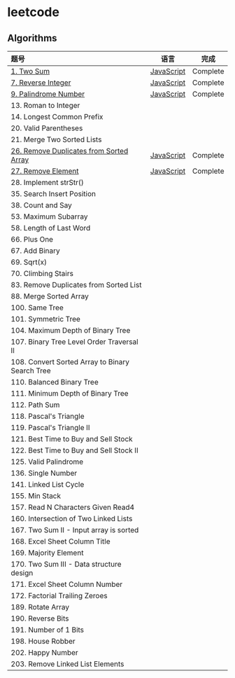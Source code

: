 # leetcode
## Algorithms

| 题号 | 语言 | 完成 |
| :------| :------: | :------: |
| <a href="https://leetcode.com/problems/two-sum">1. Two Sum</a> | <a href="./Algorithms/Easy/1. Two Sum.html">JavaScript</a> | Complete |
| <a href="https://leetcode.com/problems/reverse-integer/">7. Reverse Integer</a> | <a href="./Algorithms/Easy/7. Reverse Integer.html">JavaScript</a> | Complete |
| <a href="https://leetcode.com/problems/palindrome-number/">9. Palindrome Number</a> | <a href="./Algorithms/Easy/9. Palindrome Number.html">JavaScript</a> | Complete |
| 13. Roman to Integer |  |  |
| 14. Longest Common Prefix |  |  |
| 20. Valid Parentheses |  |  |
| 21. Merge Two Sorted Lists |  |  |
| <a href="https://leetcode.com/problems/remove-duplicates-from-sorted-array/">26. Remove Duplicates from Sorted Array</a> | <a href="./Algorithms/Easy/26. Remove Duplicates from Sorted Array.html">JavaScript</a> | Complete |
| <a href="https://leetcode.com/problems/remove-element/">27. Remove Element</a> | <a href="./Algorithms/Easy/27. Remove Element.html">JavaScript</a> | Complete |
| 28. Implement strStr() |  |  |
| 35. Search Insert Position |  |  |
| 38. Count and Say |  |  |
| 53. Maximum Subarray |  |  |
| 58. Length of Last Word |  |  |
| 66. Plus One |  |  |
| 67. Add Binary |  |  |
| 69. Sqrt(x) |  |  |
| 70. Climbing Stairs |  |  |
| 83. Remove Duplicates from Sorted List |  |  |
| 88. Merge Sorted Array |  |  |
| 100. Same Tree |  |  |
| 101. Symmetric Tree |  |  |
| 104. Maximum Depth of Binary Tree |  |  |
| 107. Binary Tree Level Order Traversal II |  |  |
| 108. Convert Sorted Array to Binary Search Tree |  |  |
| 110. Balanced Binary Tree |  |  |
| 111. Minimum Depth of Binary Tree |  |  |
| 112. Path Sum |  |  |
| 118. Pascal's Triangle |  |  |
| 119. Pascal's Triangle II |  |  |
| 121. Best Time to Buy and Sell Stock |  |  |
| 122. Best Time to Buy and Sell Stock II |  |  |
| 125. Valid Palindrome |  |  |
| 136. Single Number |  |  |
| 141. Linked List Cycle |  |  |
| 155. Min Stack |  |  |
| 157. Read N Characters Given Read4 |  |  |
| 160. Intersection of Two Linked Lists |  |  |
| 167. Two Sum II - Input array is sorted |  |  |
| 168. Excel Sheet Column Title |  |  |
| 169. Majority Element |  |  |
| 170. Two Sum III - Data structure design |  |  |
| 171. Excel Sheet Column Number |  |  |
| 172. Factorial Trailing Zeroes |  |  |
| 189. Rotate Array |  |  |
| 190. Reverse Bits |  |  |
| 191. Number of 1 Bits |  |  |
| 198. House Robber |  |  |
| 202. Happy Number |  |  |
| 203. Remove Linked List Elements |  |  |




